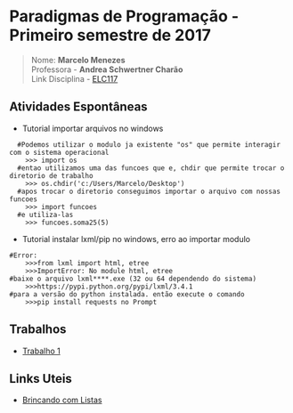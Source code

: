# Paradigmas de Programação - Primeiro semestre de 2017

>Nome: **Marcelo Menezes**<br>
>Professora - **Andrea Schwertner Charão**<br>
>Link Disciplina - [ELC117](https://github.com/AndreaInfUFSM/elc117-2017a)



## Atividades Espontâneas
- Tutorial importar arquivos no windows
```
  #Podemos utilizar o modulo ja existente "os" que permite interagir com o sistema operacional
    >>> import os
  #entao utilizamos uma das funcoes que e, chdir que permite trocar o diretorio de trabalho
    >>> os.chdir('c:/Users/Marcelo/Desktop')
  #apos trocar o diretorio conseguimos importar o arquivo com nossas funcoes
    >>> import funcoes
  #e utiliza-las
    >>> funcoes.soma25(5)
```
- Tutorial instalar lxml/pip no windows, erro ao importar modulo
```
#Error:
    >>>from lxml import html, etree
    >>>ImportError: No module html, etree
#baixe o arquivo lxml****.exe (32 ou 64 dependendo do sistema)
    >>>https://pypi.python.org/pypi/lxml/3.4.1
#para a versão do python instalada. então execute o comando
    >>>pip install requests no Prompt

```
## Trabalhos
- [Trabalho 1](https://github.com/m3nezes/paradigmas/tree/master/t1)

## Links Uteis
- [Brincando com Listas](https://pythonhelp.wordpress.com/2013/06/26/brincando-com-listas/)
